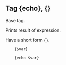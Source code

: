 ## Tag {echo}, {}

Base tag. 

Prints result of expression. 

Have a short form `{}`.

```smarty
	{$var}
```

```smarty
	{echo $var}
```